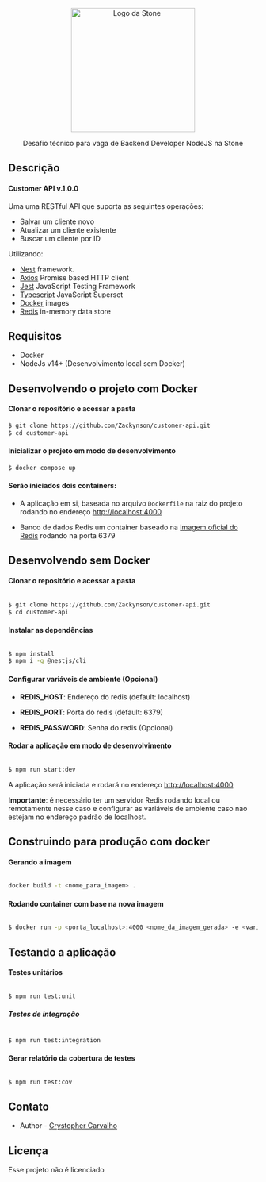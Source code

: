 ﻿<p  align="center">
	<a  href="http://nestjs.com/"  target="blank">
		<img src="https://upload.wikimedia.org/wikipedia/commons/c/c9/Stone_pagamentos.png"  width="250"  alt="Logo da Stone" />
	</a></p>

<p  align="center">Desafio técnico para vaga de Backend Developer NodeJS na Stone</p>


## Descrição

#### Customer API v.1.0.0

Uma uma RESTful API que suporta as seguintes operações:

- Salvar um cliente novo
- Atualizar um cliente existente
- Buscar um cliente por ID

Utilizando:
- [Nest](https://github.com/nestjs/nest) framework.
- [Axios](https://axios-http.com/) Promise based HTTP client
- [Jest](https://jestjs.io/) JavaScript Testing Framework
- [Typescript](https://www.typescriptlang.org/) JavaScript Superset
- [Docker](https://www.docker.com/) images
- [Redis](https://redis.io/) in-memory data store

## Requisitos

- Docker
- NodeJs v14+ (Desenvolvimento local sem Docker)
  
## Desenvolvendo o projeto com Docker
#### Clonar o repositório e acessar a pasta

```bash
$ git clone https://github.com/Zackynson/customer-api.git
$ cd customer-api
```

#### Inicializar o projeto em modo de desenvolvimento
```bash
$ docker compose up
```

#### Serão iniciados dois containers:

- A aplicação em si, baseada no arquivo `Dockerfile` na raiz do projeto rodando no endereço [http://localhost:4000](http://localhost:4000)

- Banco de dados Redis um container baseado na [Imagem oficial do Redis](https://hub.docker.com/_/redis) rodando na porta 6379

## Desenvolvendo sem Docker

#### Clonar o repositório e acessar a pasta

```bash

$ git clone https://github.com/Zackynson/customer-api.git
$ cd customer-api

```
  
#### Instalar as dependências

```bash

$ npm install 
$ npm i -g @nestjs/cli


```

#### Configurar variáveis de ambiente (Opcional)

- **REDIS_HOST**: Endereço do redis (default: localhost)

- **REDIS_PORT**: Porta do redis (default: 6379)

- **REDIS_PASSWORD**: Senha do redis (Opcional)

#### Rodar a aplicação em modo de desenvolvimento

```bash

$ npm run start:dev

```

A aplicação será iniciada e rodará no endereço [http://localhost:4000](http://localhost:4000)

**Importante**: é necessário ter um servidor Redis rodando local ou remotamente nesse caso e configurar as variáveis de ambiente caso nao estejam no endereço padrão de localhost.

## Construindo para produção com docker

#### Gerando a imagem
 
```bash

docker build -t <nome_para_imagem> . 

```

#### Rodando container com base na nova imagem
 
```bash

$ docker run -p <porta_localhost>:4000 <nome_da_imagem_gerada> -e <variaveis_ambiente>

```

## Testando a aplicação

#### Testes unitários

```bash

$ npm run test:unit

```
  

##### Testes de integração

```bash

$ npm run test:integration

```


  
#### Gerar relatório da cobertura de testes

```bash

$ npm run test:cov

```

## Contato

- Author - [Crystopher Carvalho](https://github.com/Zackynson)

## Licença
 
Esse projeto não é licenciado
